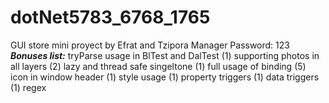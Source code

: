 # dotNet5783_6768_1765
GUI store mini proyect by Efrat and Tzipora
Manager Password: 123
***Bonuses list:***
tryParse usage in BlTest and DalTest (1)
supporting photos in all layers (2)
lazy and thread safe singeltone (1)
full usage of binding (5)
icon in window header (1)
style usage (1)
property triggers (1)
data triggers (1)
regex

